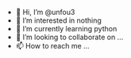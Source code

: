 - 👋 Hi, I’m @unfou3
- 👀 I’m interested in nothing
- 🌱 I’m currently learning python
- 💞️ I’m looking to collaborate on ...
- 📫 How to reach me ...

<!---
unfou3/unfou3 is a ✨ special ✨ repository because its `README.md` (this file) appears on your GitHub profile.
You can click the Preview link to take a look at your changes.
--->
